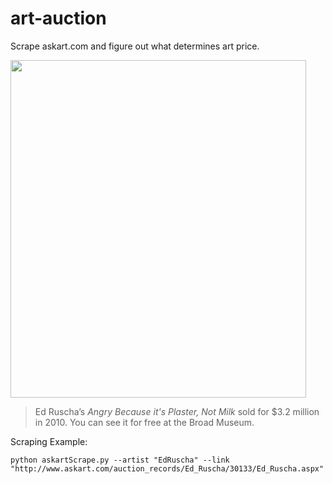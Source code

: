 # art-auction
Scrape askart.com and figure out what determines art price.

<img src="https://www.thebroad.org/sites/default/files/art/ruscha_angry.jpg" width="473" height="540">

>Ed Ruscha’s _Angry Because it's Plaster, Not Milk_ sold for $3.2 million  
in 2010. You can see it for free at the Broad Museum. 

Scraping Example:
```
python askartScrape.py --artist "EdRuscha" --link "http://www.askart.com/auction_records/Ed_Ruscha/30133/Ed_Ruscha.aspx"
```
